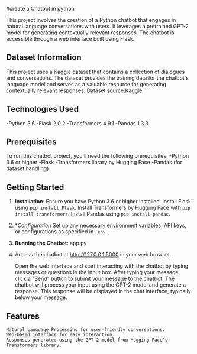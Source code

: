 #create a Chatbot in python

This project involves the creation of a Python chatbot that engages in natural language conversations with users. It leverages a pretrained GPT-2 model for generating contextually relevant responses. The chatbot is accessible through a web interface built using Flask.

## Dataset Information

This project uses a Kaggle dataset that contains a collection of dialogues and conversations. The dataset provides the training data for the chatbot's language model and serves as a valuable resource for generating contextually relevant responses.
Dataset source:[Kaggle](https://www.kaggle.com/datasets/grafstor/simple-dialogs-for-chatbot)

## Technologies Used
 -Python 3.6
 -Flask 2.0.2
 -Transformers 4.9.1
 -Pandas 1.3.3

## Prerequisites
To run this chatbot project, you'll need the following prerequisites:
 -Python 3.6 or higher
 -Flask
 -Transformers library by Hugging Face
 -Pandas (for dataset handling)

## Getting Started

1. **Installation**:
    Ensure you have Python 3.6 or higher installed.
    Install Flask using `pip install Flask`.
    Install Transformers by Hugging Face with `pip install transformers`.
    Install Pandas using `pip install pandas`.

3. **Configuration*
    Set up any necessary environment variables, API keys, or configurations as specified in `.env`. 

4. **Running the Chatbot**:
          app.py

5. Access the chatbot at http://127.0.0.1:5000 in your web browser.

   Open the web interface and start interacting with the chatbot by typing messages or questions in the input box.
   After typing your message, click a "Send" button to submit your message to the chatbot.
   The chatbot will process your input using the GPT-2 model and generate a response. This response will be displayed in the chat interface, typically below your message.

## Features

    Natural Language Processing for user-friendly conversations.
    Web-based interface for easy interaction.
    Responses generated using the GPT-2 model from Hugging Face's Transformers library.



